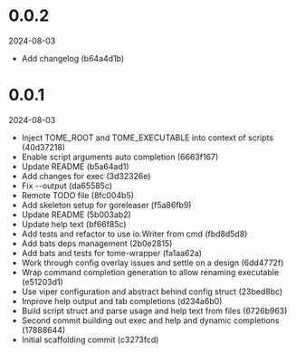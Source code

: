 
0.0.2
=============
2024-08-03

* Add changelog (b64a4d1b)

0.0.1
=============
2024-08-03

* Inject TOME_ROOT and TOME_EXECUTABLE into context of scripts (40d37218)
* Enable script arguments auto completion (6663f167)
* Update README (b5a64ad1)
* Add changes for exec (3d32326e)
* Fix --output (da65585c)
* Remote TODO file (8fc004b5)
* Add skeleton setup for goreleaser (f5a86fb9)
* Update README (5b003ab2)
* Update help text (bf66f85c)
* Add tests and refactor to use io.Writer from cmd (fbd8d5d8)
* Add bats deps management (2b0e2815)
* Add bats and tests for tome-wrapper (fa1aa62a)
* Work through config overlay issues and settle on a design (6dd4772f)
* Wrap command completion generation to allow renaming executable (e51203d1)
* Use viper configuration and abstract behind config struct (23bed8bc)
* Improve help output and tab completions (d234a6b0)
* Build script struct and parse usage and help text from files (6726b963)
* Second commit building out exec and help and dynamic completions (17888644)
* Initial scaffolding commit (c3273fcd)


